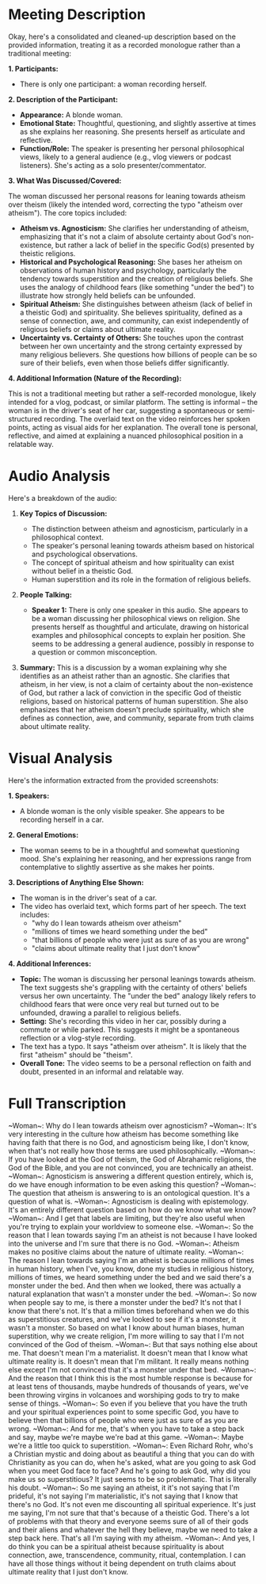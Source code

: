 # Meeting Description

Okay, here's a consolidated and cleaned-up description based on the provided information, treating it as a recorded monologue rather than a traditional meeting:

**1. Participants:**

*   There is only one participant: a woman recording herself.

**2. Description of the Participant:**

*   **Appearance:** A blonde woman.
*   **Emotional State:** Thoughtful, questioning, and slightly assertive at times as she explains her reasoning. She presents herself as articulate and reflective.
*   **Function/Role:** The speaker is presenting her personal philosophical views, likely to a general audience (e.g., vlog viewers or podcast listeners). She's acting as a solo presenter/commentator.

**3. What Was Discussed/Covered:**

The woman discussed her personal reasons for leaning towards atheism over theism (likely the intended word, correcting the typo "atheism over atheism"). The core topics included:

*   **Atheism vs. Agnosticism:** She clarifies her understanding of atheism, emphasizing that it's not a claim of absolute certainty about God's non-existence, but rather a lack of belief in the specific God(s) presented by theistic religions.
*   **Historical and Psychological Reasoning:** She bases her atheism on observations of human history and psychology, particularly the tendency towards superstition and the creation of religious beliefs. She uses the analogy of childhood fears (like something "under the bed") to illustrate how strongly held beliefs can be unfounded.
*   **Spiritual Atheism:** She distinguishes between atheism (lack of belief in a theistic God) and spirituality. She believes spirituality, defined as a sense of connection, awe, and community, can exist independently of religious beliefs or claims about ultimate reality.
*   **Uncertainty vs. Certainty of Others:** She touches upon the contrast between her own uncertainty and the strong certainty expressed by many religious believers. She questions how billions of people can be so sure of their beliefs, even when those beliefs differ significantly.

**4. Additional Information (Nature of the Recording):**

This is not a traditional meeting but rather a self-recorded monologue, likely intended for a vlog, podcast, or similar platform. The setting is informal – the woman is in the driver's seat of her car, suggesting a spontaneous or semi-structured recording. The overlaid text on the video reinforces her spoken points, acting as visual aids for her explanation. The overall tone is personal, reflective, and aimed at explaining a nuanced philosophical position in a relatable way.



# Audio Analysis

Here's a breakdown of the audio:

1.  **Key Topics of Discussion:**
    *   The distinction between atheism and agnosticism, particularly in a philosophical context.
    *   The speaker's personal leaning towards atheism based on historical and psychological observations.
    *   The concept of spiritual atheism and how spirituality can exist without belief in a theistic God.
    *   Human superstition and its role in the formation of religious beliefs.

2.  **People Talking:**
    *   **Speaker 1:** There is only one speaker in this audio. She appears to be a woman discussing her philosophical views on religion. She presents herself as thoughtful and articulate, drawing on historical examples and philosophical concepts to explain her position. She seems to be addressing a general audience, possibly in response to a question or common misconception.

3.  **Summary:**
    This is a discussion by a woman explaining why she identifies as an atheist rather than an agnostic. She clarifies that atheism, in her view, is not a claim of certainty about the non-existence of God, but rather a lack of conviction in the specific God of theistic religions, based on historical patterns of human superstition. She also emphasizes that her atheism doesn't preclude spirituality, which she defines as connection, awe, and community, separate from truth claims about ultimate reality.



# Visual Analysis

Here's the information extracted from the provided screenshots:

**1. Speakers:**

*   A blonde woman is the only visible speaker. She appears to be recording herself in a car.

**2. General Emotions:**

*   The woman seems to be in a thoughtful and somewhat questioning mood. She's explaining her reasoning, and her expressions range from contemplative to slightly assertive as she makes her points.

**3. Descriptions of Anything Else Shown:**

*   The woman is in the driver's seat of a car.
*   The video has overlaid text, which forms part of her speech. The text includes:
    *   "why do I lean towards atheism over atheism"
    *   "millions of times we heard something under the bed"
    *   "that billions of people who were just as sure of as you are wrong"
    *   "claims about ultimate reality that I just don't know"

**4. Additional Inferences:**

*   **Topic:** The woman is discussing her personal leanings towards atheism. The text suggests she's grappling with the certainty of others' beliefs versus her own uncertainty. The "under the bed" analogy likely refers to childhood fears that were once very real but turned out to be unfounded, drawing a parallel to religious beliefs.
*   **Setting:** She's recording this video in her car, possibly during a commute or while parked. This suggests it might be a spontaneous reflection or a vlog-style recording.
*   The text has a typo. It says "atheism over atheism". It is likely that the first "atheism" should be "theism".
*   **Overall Tone:** The video seems to be a personal reflection on faith and doubt, presented in an informal and relatable way.



# Full Transcription

~Woman~: Why do I lean towards atheism over agnosticism?
~Woman~: It's very interesting in the culture how atheism has become something like having faith that there is no God, and agnosticism being like, I don't know, when that's not really how those terms are used philosophically.
~Woman~: If you have looked at the God of theism, the God of Abrahamic religions, the God of the Bible, and you are not convinced, you are technically an atheist.
~Woman~: Agnosticism is answering a different question entirely, which is, do we have enough information to be even asking this question?
~Woman~: The question that atheism is answering to is an ontological question.
It's a question of what is.
~Woman~: Agnosticism is dealing with epistemology.
It's an entirely different question based on how do we know what we know?
~Woman~: And I get that labels are limiting, but they're also useful when you're trying to explain your worldview to someone else.
~Woman~: So the reason that I lean towards saying I'm an atheist is not because I have looked into the universe and I'm sure that there is no God.
~Woman~: Atheism makes no positive claims about the nature of ultimate reality.
~Woman~: The reason I lean towards saying I'm an atheist is because millions of times in human history, when I've, you know, done my studies in religious history, millions of times, we heard something under the bed and we said there's a monster under the bed.
And then when we looked, there was actually a natural explanation that wasn't a monster under the bed.
~Woman~: So now when people say to me, is there a monster under the bed?
It's not that I know that there's not.
It's that a million times beforehand when we do this as superstitious creatures, and we've looked to see if it's a monster, it wasn't a monster.
So based on what I know about human biases, human superstition, why we create religion, I'm more willing to say that I I'm not convinced of the God of theism.
~Woman~: But that says nothing else about me.
That doesn't mean I'm a materialist.
It doesn't mean that I know what ultimate reality is.
It doesn't mean that I'm militant.
It really means nothing else except I'm not convinced that it's a monster under that bed.
~Woman~: And the reason that I think this is the most humble response is because for at least tens of thousands, maybe hundreds of thousands of years, we've been throwing virgins in volcanoes and worshiping gods to try to make sense of things.
~Woman~: So even if you believe that you have the truth and your spiritual experiences point to some specific God, you have to believe then that billions of people who were just as sure of as you are wrong.
~Woman~: And for me, that's when you have to take a step back and say, maybe we're maybe we're bad at this game.
~Woman~: Maybe we're a little too quick to superstition.
~Woman~: Even Richard Rohr, who's a Christian mystic and doing about as beautiful a thing that you can do with Christianity as you can do, when he's asked, what are you going to ask God when you meet God face to face?
And he's going to ask God, why did you make us so superstitious?
It just seems to be so problematic.
That is literally his doubt.
~Woman~: So me saying an atheist, it it's not saying that I'm prideful, it's not saying I'm materialistic, it's not saying that I know that there's no God.
It's not even me discounting all spiritual experience.
It's just me saying, I'm not sure that that's because of a theistic God.
There's a lot of problems with that theory and everyone seems sure of all of their gods and their aliens and whatever the hell they believe, maybe we need to take a step back here.
That's all I'm saying with my atheism.
~Woman~: And yes, I do think you can be a spiritual atheist because spirituality is about connection, awe, transcendence, community, ritual, contemplation.
I can have all those things without it being dependent on truth claims about ultimate reality that I just don't know.